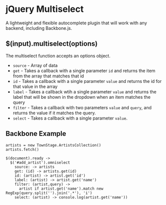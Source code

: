 # jQuery Multiselect

A lightweight and flexible autocomplete plugin that will work
with any backend, including Backbone.js.

## $(input).multiselect(options)

The multiselect function accepts an options object.

* `source`        - Array of data
* `get`           - Takes a callback with a single parameter `id` and returns the item from the array that matches that id
* `id`            - Takes a callback with a single parameter `value` and returns the id for that value in the array
* `label`         - Takes a callback wtih a single parameter `value` and returns the label that will be shown in the dropdown when an item matches the query
* `filter`        - Takes a callback with two parameters `value` and `query`, and returns the value if it matches the query.
* `select`        - Takes a callback with a single parameter `value`.

## Backbone Example

```
artists = new TownStage.ArtistsCollection()
artists.fetch()

$(document).ready ->
  $('#add_artist').omniselect
    source: -> artists
    get: (id) -> artists.get(id)
    id: (artist) -> artist.get('id')
    label: (artist) -> artist.get('name')
    filter: (artist,query) ->
      artist if artist.get('name').match new RegExp(query.split('').join('.*'), 'i')
    select: (artist) -> console.log(artist.get('name'))
```
